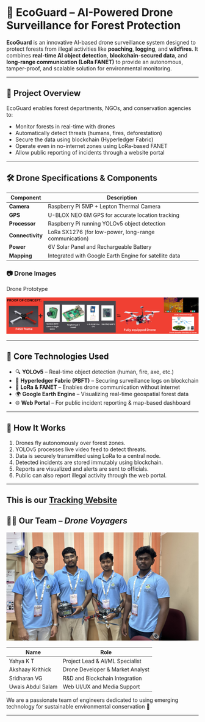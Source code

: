 # 🌳 EcoGuard – AI-Powered Drone Surveillance for Forest Protection

**EcoGuard** is an innovative AI-based drone surveillance system designed to protect forests from illegal activities like **poaching**, **logging**, and **wildfires**. It combines **real-time AI object detection**, **blockchain-secured data**, and **long-range communication (LoRa FANET)** to provide an autonomous, tamper-proof, and scalable solution for environmental monitoring.

---

## 🚀 Project Overview

EcoGuard enables forest departments, NGOs, and conservation agencies to:
- Monitor forests in real-time with drones
- Automatically detect threats (humans, fires, deforestation)
- Secure the data using blockchain (Hyperledger Fabric)
- Operate even in no-internet zones using LoRa-based FANET
- Allow public reporting of incidents through a website portal

---

## 🛠️ Drone Specifications & Components

| Component | Description |
|----------|-------------|
| **Camera** | Raspberry Pi 5MP + Lepton Thermal Camera |
| **GPS** | U-BLOX NEO 6M GPS for accurate location tracking |
| **Processor** | Raspberry Pi running YOLOv5 object detection |
| **Connectivity** | LoRa SX1276 (for low-power, long-range communication) |
| **Power** | 6V Solar Panel and Rechargeable Battery |
| **Mapping** | Integrated with Google Earth Engine for satellite data |

### 📷 Drone Images

 Drone Prototype 

 ![Drone 1](image/2.png) 
<!-- Replace with your actual image paths inside /images folder -->

---

## 🧠 Core Technologies Used

- 🔍 **YOLOv5** – Real-time object detection (human, fire, axe, etc.)
- 🔗 **Hyperledger Fabric (PBFT)** – Securing surveillance logs on blockchain
- 📡 **LoRa & FANET** – Enables drone communication without internet
- 🌍 **Google Earth Engine** – Visualizing real-time geospatial forest data
- 🌐 **Web Portal** – For public incident reporting & map-based dashboard  


---

## 🔄 How It Works

1. Drones fly autonomously over forest zones.
2. YOLOv5 processes live video feed to detect threats.
3. Data is securely transmitted using LoRa to a central node.
4. Detected incidents are stored immutably using blockchain.
5. Reports are visualized and alerts are sent to officials.
6. Public can also report illegal activity through the web portal.

---
This is our [Tracking Website](https://tracking-deforestation.vercel.app/)
---

## 👨‍💻 Our Team – *Drone Voyagers*

![Team](image/1.jpg)

| Name               | Role                              |
|--------------------|-----------------------------------|
| Yahya K T          | Project Lead & AI/ML Specialist   |
| Akshaay Krithick   | Drone Developer & Market Analyst  |
| Sridharan VG       | R&D and Blockchain Integration    |
| Uwais Abdul Salam  | Web UI/UX and Media Support       |

We are a passionate team of engineers dedicated to using emerging technology for sustainable environmental conservation 🌿

---
